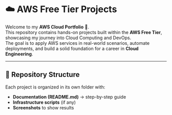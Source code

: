 # ☁️ AWS Free Tier Projects

Welcome to my **AWS Cloud Portfolio** 🚀.  
This repository contains hands-on projects built within the **AWS Free Tier**, showcasing my journey into Cloud Computing and DevOps.  
The goal is to apply AWS services in real-world scenarios, automate deployments, and build a solid foundation for a career in **Cloud Engineering**.

---

## 📂 Repository Structure
Each project is organized in its own folder with:
- **Documentation (README.md)** → step-by-step guide
- **Infrastructure scripts** (if any)
- **Screenshots** to show results
